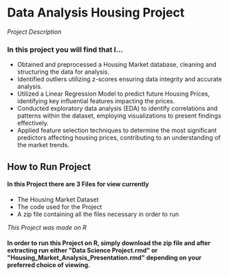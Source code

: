 # Data Analysis Housing Project
_Project Description_
### In this project you will find that I...
- Obtained and preprocessed a Housing Market database, cleaning and structuring the data for analysis.
- Identified outliers utilizing z-scores ensuring data integrity and accurate analysis.
- Utilized a Linear Regression Model to predict future Housing Prices, identifying key influential features impacting the prices.
- Conducted exploratory data analysis (EDA) to identify correlations and patterns within the dataset, employing visualizations to present findings effectively.
- Applied feature selection techniques to determine the most significant predictors affecting housing prices, contributing to an understanding of the market trends.

## How to Run Project
#### In this Project there are 3 Files for view currently
- The Housing Market Dataset
- The code used for the Project
- A zip file containing all the files necessary in order to run

_This Project was made on R_

#### In order to run this Project on R, simply download the zip file and after extracting run either "Data Science Project.rmd" or "Housing_Market_Analysis_Presentation.rmd" depending on your preferred choice of viewing.
